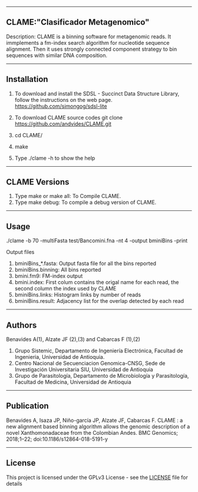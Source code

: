 ---------------------------------------------------------------
CLAME:"Clasificador Metagenomico"
---------------------------------------------------------------
Description:
    CLAME is a binning software for metagenomic reads.
    It immplements a fm-index search algorithm for nucleotide 
    sequence alignment. Then it uses strongly connected component strategy
    to bin sequences with similar DNA composition.

---------------------------------------------------------------
Installation
---------------------------------------------------------------
1. To download and install the SDSL - Succinct Data Structure Library, follow the instructions on the web page.
https://github.com/simongog/sdsl-lite

2. To download CLAME source codes
git clone https://github.com/andvides/CLAME.git

3. cd CLAME/

4. make

5. Type ./clame -h to show the help

---------------------------------------------------------------
CLAME Versions
---------------------------------------------------------------
1. Type make or make all: To Compile CLAME.
2. Type make debug: To compile a debug version of CLAME.

---------------------------------------------------------------
Usage
---------------------------------------------------------------
./clame -b 70 -multiFasta test/Bancomini.fna -nt 4 -output bminiBins -print

Output files
1. bminiBins_*.fasta:   Output fasta file for all the bins reported
2. bminiBins.binning:   All bins reported 
3. bmini.fm9:           FM-index output
4. bmini.index:         First colum contains the origal name for each read, the second column the index used by CLAME
5. bminiBins.links:     Histogram links by number of reads
6. bminiBins.result:    Adjacency list for the overlap detected by each read
     
---------------------------------------------------------------
Authors
---------------------------------------------------------------
Benavides A(1), Alzate JF (2),(3) and Cabarcas F (1),(2)
1.	Grupo Sistemic, Departamento de Ingeniería Electrónica, Facultad de Ingenieria, Universidad de Antioquia.
2.	Centro Nacional de Secuenciacion Genomica-CNSG, Sede de Investigación Universitaria SIU, Universidad de Antioquia
3.	Grupo de Parasitología, Departamento de Microbiología y Parasitología, Facultad de Medicina, Universidad de Antioquia

---------------------------------------------------------------
Publication
---------------------------------------------------------------
Benavides A, Isaza JP, Niño-garcía JP, Alzate JF, Cabarcas F. CLAME : a new alignment based binning algorithm allows the genomic description of a novel Xanthomonadaceae from the Colombian Andes. BMC Genomics; 2018;1–22; 
doi:10.1186/s12864-018-5191-y

---------------------------------------------------------------
License
--------------------------------------------------------------
This project is licensed under the GPLv3 License - see the [LICENSE](LICENSE) file for details
